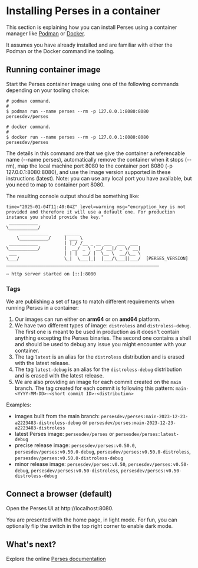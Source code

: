 # Installing Perses in a container

This section is explaining how you can install Perses using a container manager like [Podman](https://podman.io/) or [Docker](https://www.docker.com/).

It assumes you have already installed and are familiar with either the Podman or the Docker commandline tooling.

## Running container image

Start the Perses container image using one of the following commands depending on your tooling choice:

```shell
# podman command.
#
$ podman run --name perses --rm -p 127.0.0.1:8080:8080 persesdev/perses
```

```shell
# docker command.
#
$ docker run --name perses --rm -p 127.0.0.1:8080:8080 persesdev/perses
```

The details in this command are that we give the container a referencable name (--name perses), automatically remove
the container when it stops (--rm), map the local machine port 8080 to the container port 8080 (-p 127.0.0.1:8080:8080),
and use the image version supported in these instructions (latest). Note: you can use any local port you have available,
but you need to map to container port 8080.

The resulting console output should be something like:

```shell
time="2025-01-04T11:40:04Z" level=warning msg="encryption_key is not provided and therefore it will use a default one. For production instance you should provide the key."
 ___________
\___________/
     ___________      ______
    \___________/     | ___ \
 ___________          | |_/ /__ _ __ ___  ___  ___
\___________/         |  __/ _ \ '__/ __|/ _ \/ __|
 ___                  | | |  __/ |  \__ \  __/\__ \
\___/                 \_|  \___|_|  |___/\___||___/  [PERSES_VERSION]
__________________________________________________________

⇨ http server started on [::]:8080
```

### Tags

We are publishing a set of tags to match different requirements when running Perses in a container:

1. Our images can run either on **arm64** or on **amd64** platform.
2. We have two different types of image: `distroless` and `distroless-debug`.
   The first one is meant to be used in production as it doesn't contain anything excepting the Perses binaries.
   The second one contains a shell and should be used to debug any issue you might encounter with your container.
3. The tag `latest` is an alias for the `distroless` distribution and is erased with the latest release.
4. The tag `latest-debug` is an alias for the `distroless-debug` distribution and is erased with the latest release.
5. We are also providing an image for each commit created on the `main` branch.
   The tag created for each commit is following this pattern: `main-<YYYY-MM-DD>-<short commit ID>-<distribution>`

Examples:

- images built from the main branch: `persesdev/perses:main-2023-12-23-a2223483-distroless-debug`
  or `persesdev/perses:main-2023-12-23-a2223483-distroless`
- latest Perses image: `persesdev/perses` or `persesdev/perses:latest-debug`
- precise release image: `persesdev/perses:v0.50.0`, `persesdev/perses:v0.50.0-debug`, `persesdev/perses:v0.50.0-distroless`, `persesdev/perses:v0.50.0-distroless-debug`
- minor release image: `persesdev/perses:v0.50`, `persesdev/perses:v0.50-debug`, `persesdev/perses:v0.50-distroless`, `persesdev/perses:v0.50-distroless-debug`

## Connect a browser (default)

Open the Perses UI at http://localhost:8080.

You are presented with the home page, in light mode.
For fun, you can optionally flip the switch in the top right corner to enable dark mode.

## What's next?

Explore the online [Perses documentation](https://perses.dev/)